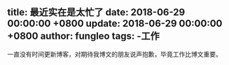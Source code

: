 title: 最近实在是太忙了
date: 2018-06-29 00:00:00 +0800
update: 2018-06-29 00:00:00 +0800
author: fungleo
tags:
    -工作
---

一直没有时间更新博客，对期待我博文的朋友说声抱歉，毕竟工作比博文重要。